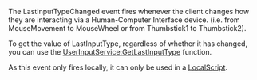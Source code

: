 The LastInputTypeChanged event fires whenever the client changes how they are interacting via a Human-Computer Interface device. (i.e. from MouseMovement to MouseWheel or from Thumbstick1 to Thumbstick2).

To get the value of LastInputType, regardless of whether it has changed, you can use the [UserInputService:GetLastInputType](https://developer.roblox.com/en-us/api-reference/function/UserInputService/GetLastInputType) function.

As this event only fires locally, it can only be used in a [LocalScript](https://developer.roblox.com/en-us/api-reference/class/LocalScript).